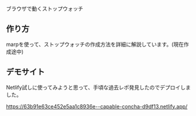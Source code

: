 ブラウザで動くストップウォッチ

## 作り方
marpを使って、ストップウォッチの作成方法を詳細に解説しています。(現在作成途中)

## デモサイト
Netlify試しに使ってみようと思って、手頃な過去レポ発見したのでデプロイしました。

https://63b91e63ce452e5aa1c8936e--capable-concha-d9df13.netlify.app/